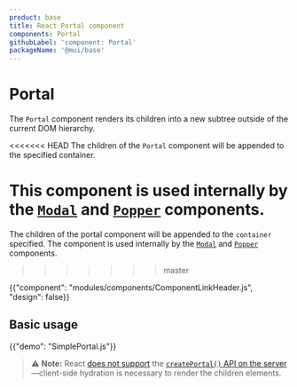```yaml
---
product: base
title: React Portal component
components: Portal
githubLabel: 'component: Portal'
packageName: '@mui/base'
---
```


# Portal

<p class="description">The <code>Portal</code> component renders its children into a new subtree outside of the current DOM hierarchy.</p>

<<<<<<< HEAD
The children of the `Portal` component will be appended to the specified container.

This component is used internally by the [`Modal`](/components/modal/) and [`Popper`](/components/popper/) components.
=======
The children of the portal component will be appended to the `container` specified.
The component is used internally by the [`Modal`](/material-ui/react-modal/) and [`Popper`](/material-ui/react-popper/) components.
>>>>>>> master

{{"component": "modules/components/ComponentLinkHeader.js", "design": false}}

## Basic usage

{{"demo": "SimplePortal.js"}}

> ⚠️ **Note:** React [does not support](https://github.com/facebook/react/issues/13097) the [`createPortal()` API on the server](https://reactjs.org/docs/portals.html)—client-side hydration is necessary to render the children elements.
